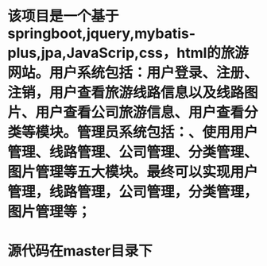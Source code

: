 # 该项目是一个基于springboot,jquery,mybatis-plus,jpa,JavaScrip,css，html的旅游网站。用户系统包括：用户登录、注册、注销，用户查看旅游线路信息以及线路图片、用户查看公司旅游信息、用户查看分类等模块。管理员系统包括：、使用用户管理、线路管理、公司管理、分类管理、图片管理等五大模块。最终可以实现用户管理，线路管理，公司管理，分类管理，图片管理等；
# 源代码在master目录下
